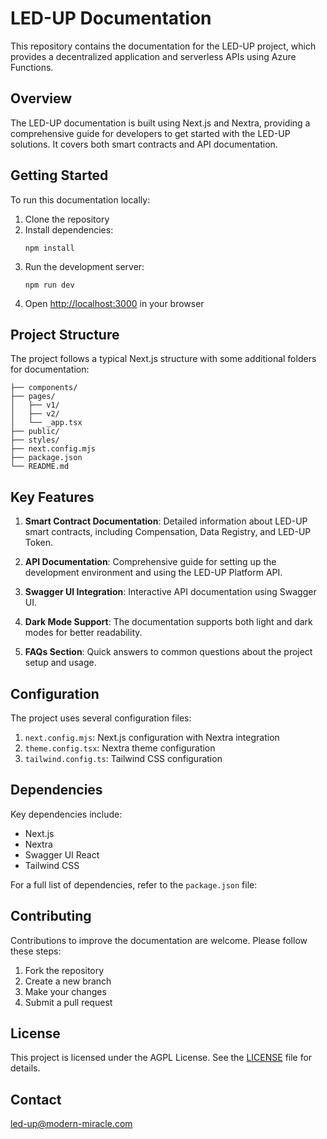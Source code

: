 # LED-UP Documentation

This repository contains the documentation for the LED-UP project, which provides a decentralized application and serverless APIs using Azure Functions.

## Overview

The LED-UP documentation is built using Next.js and Nextra, providing a comprehensive guide for developers to get started with the LED-UP solutions. It covers both smart contracts and API documentation.

## Getting Started

To run this documentation locally:

1. Clone the repository
2. Install dependencies:
   ```
   npm install
   ```
3. Run the development server:
   ```
   npm run dev
   ```
4. Open [http://localhost:3000](http://localhost:3000) in your browser

## Project Structure

The project follows a typical Next.js structure with some additional folders for documentation:

```
├── components/
├── pages/
│   ├── v1/
│   ├── v2/
│   └── _app.tsx
├── public/
├── styles/
├── next.config.mjs
├── package.json
└── README.md
```

## Key Features

1. **Smart Contract Documentation**: Detailed information about LED-UP smart contracts, including Compensation, Data Registry, and LED-UP Token.

2. **API Documentation**: Comprehensive guide for setting up the development environment and using the LED-UP Platform API.

3. **Swagger UI Integration**: Interactive API documentation using Swagger UI.

4. **Dark Mode Support**: The documentation supports both light and dark modes for better readability.

5. **FAQs Section**: Quick answers to common questions about the project setup and usage.

## Configuration

The project uses several configuration files:

1. `next.config.mjs`: Next.js configuration with Nextra integration
2. `theme.config.tsx`: Nextra theme configuration
3. `tailwind.config.ts`: Tailwind CSS configuration

## Dependencies

Key dependencies include:

- Next.js
- Nextra
- Swagger UI React
- Tailwind CSS

For a full list of dependencies, refer to the `package.json` file:

## Contributing

Contributions to improve the documentation are welcome. Please follow these steps:

1. Fork the repository
2. Create a new branch
3. Make your changes
4. Submit a pull request

## License

This project is licensed under the AGPL License. See the [LICENSE](./LICENSE) file for details.

## Contact

led-up@modern-miracle.com
